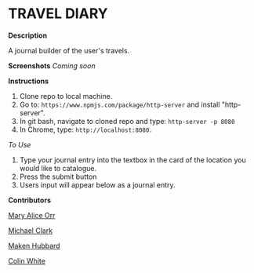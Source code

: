 # TRAVEL DIARY


**Description**

A journal builder of the user's travels.

**Screenshots**
*Coming soon*

**Instructions**

1. Clone repo to local machine.
1. Go to: `https://www.npmjs.com/package/http-server` and install "http-server".  
1. In git bash, navigate to cloned repo  and type: `http-server -p 8080`  
1. In Chrome, type: `http://localhost:8080`.  

*To Use*

1. Type your journal entry into the textbox in the card of the location you would like to catalogue.
1. Press the submit button
1. Users input will appear below as a journal entry.

**Contributors**

[Mary Alice Orr](https://github.com/maryaliceorr)

[Michael Clark](https://github.com/michaelclark2)

[Maken Hubbard](https://github.com/MakenHubbard)

[Colin White](https://github.com/colinlwhite)